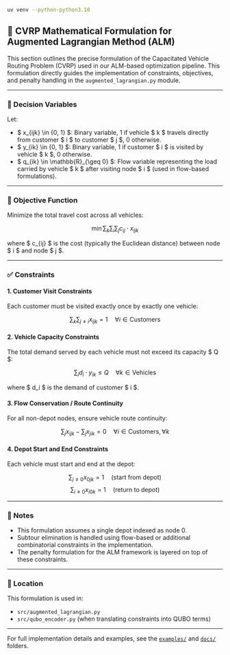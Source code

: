 ```bash
uv venv --python-python3.10
```





## 🧮 CVRP Mathematical Formulation for Augmented Lagrangian Method (ALM)

This section outlines the precise formulation of the Capacitated Vehicle Routing Problem (CVRP) used in our ALM-based optimization pipeline. This formulation directly guides the implementation of constraints, objectives, and penalty handling in the `augmented_lagrangian.py` module.

---

### 🔢 Decision Variables

Let:

- $ x_{ijk} \in \{0, 1\} $: Binary variable, 1 if vehicle $ k $ travels directly from customer $ i $ to customer $ j $, 0 otherwise.
- $ y_{ik} \in \{0, 1\} $: Binary variable, 1 if customer $ i $ is visited by vehicle $ k $, 0 otherwise.
- $ q_{ik} \in \mathbb{R}_{\geq 0} $: Flow variable representing the load carried by vehicle $ k $ after visiting node $ i $ (used in flow-based formulations).

---

### 🎯 Objective Function

Minimize the total travel cost across all vehicles:

$$
\min \sum_{k} \sum_{i} \sum_{j} c_{ij} \cdot x_{ijk}
$$

where $ c_{ij} $ is the cost (typically the Euclidean distance) between node $ i $ and node $ j $.

---

### ✅ Constraints

#### 1. Customer Visit Constraints

Each customer must be visited exactly once by exactly one vehicle:

$$
\sum_{k} \sum_{j \neq i} x_{ijk} = 1 \quad \forall i \in \text{Customers}
$$

#### 2. Vehicle Capacity Constraints

The total demand served by each vehicle must not exceed its capacity $ Q $:

$$
\sum_{i} d_i \cdot y_{ik} \leq Q \quad \forall k \in \text{Vehicles}
$$

where $ d_i $ is the demand of customer $ i $.

#### 3. Flow Conservation / Route Continuity

For all non-depot nodes, ensure vehicle route continuity:

$$
\sum_{j} x_{ijk} - \sum_{j} x_{jik} = 0 \quad \forall i \in \text{Customers}, \forall k
$$

#### 4. Depot Start and End Constraints

Each vehicle must start and end at the depot:

$$
\sum_{j \neq 0} x_{0jk} = 1 \quad \text{(start from depot)}
$$
$$
\sum_{i \neq 0} x_{i0k} = 1 \quad \text{(return to depot)}
$$

---

### 📝 Notes

- This formulation assumes a single depot indexed as node 0.
- Subtour elimination is handled using flow-based or additional combinatorial constraints in the implementation.
- The penalty formulation for the ALM framework is layered on top of these constraints.

---

### 📁 Location

This formulation is used in:
- `src/augmented_lagrangian.py`
- `src/qubo_encoder.py` (when translating constraints into QUBO terms)

---

For full implementation details and examples, see the [`examples/`](examples/) and [`docs/`](docs/) folders.
